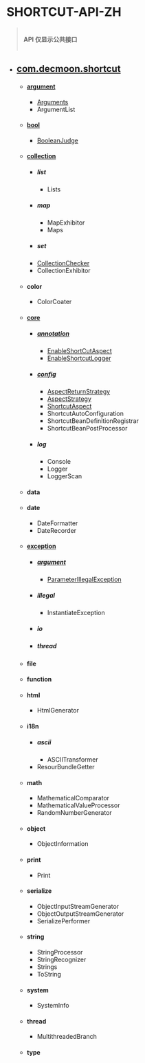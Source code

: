 # SHORTCUT-API-ZH

> <br/>**API 仅显示公共接口** <br/> <br/>


+ ## [com.decmoon.shortcut](../../README.md)
    + #### [argument](package-argument-zh.md)
        + [Arguments](class-Arguments-zh.md)
        + ArgumentList
    + #### [bool](package-bool-zh.md)
        + [BooleanJudge](class-BooleanJudge-zh.md)
    + #### [collection](package-collection-zh.md)
        + ##### list
            + Lists
        + ##### map
            + MapExhibitor
            + Maps
        + ##### set
        + [CollectionChecker](class-CollectionChecker-zh.md)
        + CollectionExhibitor
    + #### color
        + ColorCoater
    + #### [core](package-core-zh.md)
        + ##### [annotation](package-annotation-zh.md)
            + [EnableShortCutAspect](annotation-EnableShortcutAspect-zh.md)
            + [EnableShortcutLogger](annotation-EnableShortcutLogger-zh.md)
        + ##### [config](package-config-zh.md)
            + [AspectReturnStrategy](interface-AspectReturnStrategy-zh.md)
            + [AspectStrategy](interface-AspectStrategy-zh.md)
            + [ShortcutAspect](class-ShortcutAspect-zh.md)
            + ShortcutAutoConfiguration
            + ShortcutBeanDefinitionRegistrar
            + ShortcutBeanPostProcessor
        + ##### log 
            + Console
            + Logger
            + LoggerScan   
    + #### data
    + #### date
        + DateFormatter
        + DateRecorder
    + #### [exception](package-exception-zh.md)
        + ##### [argument](package-exception-argument-zh.md)
            + [ParameterIllegalException](exception-ParameterIllegalException-zh.md)
        + ##### illegal
            + InstantiateException
        + ##### io
        + ##### thread
    + #### file
    + #### function
    + #### html
        + HtmlGenerator
    + #### i18n
        + ##### ascii
            + ASCIITransformer
        + ResourBundleGetter
    + #### math
        + MathematicalComparator
        + MathematicalValueProcessor
        + RandomNumberGenerator
    + #### object
        + ObjectInformation
    + #### print
        + Print
    + #### serialize
        + ObjectInputStreamGenerator
        + ObjectOutputStreamGenerator
        + SerializePerformer
    + #### string
        + StringProcessor
        + StringRecognizer
        + Strings
        + ToString
    + #### system
        + SystemInfo
    + #### thread
        + MultithreadedBranch
    + #### type
    
















